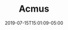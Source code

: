 ---
# Documentation: https://sourcethemes.com/academic/docs/managing-content/

title: "Acmus"
summary: "El proyecto ACMus explora el uso de técnicas de aprendizaje automático para musicología computacional, gestión de archivos de música digital y recuperación de información musical. Dos elementos principales del proyecto son: 1. Énfasis en técnicas de aprendizaje automático semi-supervisadas y no supervisadas que dependen mínimamente de la disponibilidad de datos anotados para una tarea específica. 2. La música tradicional colombiana como foco principal de nuestro estudio."
authors: ["joserzapata"]
tags: ["Music-information-retrieval","Musicology","Beat-tracking"]
categories: []
date: 2019-07-15T15:01:09-05:00

# Optional external URL for project (replaces project detail page).
external_link: "https://acmus-mir.github.io/"

# Featured image
# To use, add an image named `featured.jpg/png` to your page's folder.
# Focal points: Smart, Center, TopLeft, Top, TopRight, Left, Right, BottomLeft, Bottom, BottomRight.
image:
  caption: ""
  focal_point: ""
  preview_only: false

# Custom links (optional).
#   Uncomment and edit lines below to show custom links.
# links:
# - name: Follow
#   url: https://twitter.com
#   icon_pack: fab
#   icon: twitter

url_code: ""
url_pdf: ""
url_slides: ""
url_video: ""

# Slides (optional).
#   Associate this project with Markdown slides.
#   Simply enter your slide deck's filename without extension.
#   E.g. `slides = "example-slides"` references `content/slides/example-slides.md`.
#   Otherwise, set `slides = ""`.
slides: ""
---